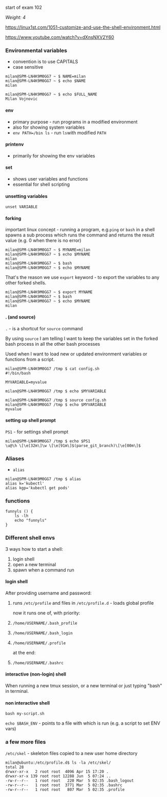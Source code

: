 start of exam 102


_Weight: 4_

https://linux1st.com/1051-customize-and-use-the-shell-environment.html

https://www.youtube.com/watch?v=dXnsNXV2Y60

### Environmental variables

- convention is to use CAPITALS
- case sensitive

```
milan@SPM-LN4K9M0GG7 ~ $ NAME=milan
milan@SPM-LN4K9M0GG7 ~ $ echo $NAME
milan
```

```
milan@SPM-LN4K9M0GG7 ~ $ echo $FULL_NAME
Milan Vojnovic
```


#### env

- primary purpose - run programs in a modified environment
- also for showing system variables
- `env PATH=/bin ls` - run `ls`with modified `PATH`

#### printenv

- primarily for showing the env variables

#### set

- shows user variables and functions
- essential for shell scripting

#### unsetting variables

`unset VARIABLE`


#### forking

important linux concept - running a program, e.g.`ping` or `bash` in a shell spawns a sub process which runs the command and returns the result value (e.g. 0 when there is no error)

```
milan@SPM-LN4K9M0GG7 ~ $ MYNAME=milan
milan@SPM-LN4K9M0GG7 ~ $ echo $MYNAME
milan
milan@SPM-LN4K9M0GG7 ~ $ bash
milan@SPM-LN4K9M0GG7 ~ $ echo $MYNAME

```

That's the reason we use `export` keyword - to export the variables to any other forked shells.

```
milan@SPM-LN4K9M0GG7 ~ $ export MYNAME
milan@SPM-LN4K9M0GG7 ~ $ bash
milan@SPM-LN4K9M0GG7 ~ $ echo $MYNAME
milan
```

#### . (and source)

`.` - is a shortcut for `source` command

By using `source` I am telling I want to keep the variables set in the forked bash process in all the other bash processes

Used when I want to load new or updated environment variables or functions from a script.

```
milan@SPM-LN4K9M0GG7 /tmp $ cat config.sh
#!/bin/bash

MYVARIABLE=myvalue

milan@SPM-LN4K9M0GG7 /tmp $ echo $MYVARIABLE

milan@SPM-LN4K9M0GG7 /tmp $ source config.sh
milan@SPM-LN4K9M0GG7 /tmp $ echo $MYVARIABLE
myvalue
```

#### setting up shell prompt

`PS1` - for settings shell prompt

```
milan@SPM-LN4K9M0GG7 /tmp $ echo $PS1
\u@\h \[\e[32m\]\w \[\e[91m\]$(parse_git_branch)\[\e[00m\]$
```
### Aliases

- `alias`

```
milan@SPM-LN4K9M0GG7 /tmp $ alias
alias k='kubectl'
alias kgp='kubectl get pods'
```

### functions

```
funnyls () {
	ls -lh
	echo "funnyls"
}
```

### Different shell envs

3 ways how to start a shell:

1. login shell
2. open a new terminal
3. spawn when a command run

#### login shell

After providing username and password:

1. runs `/etc/profile` and files in `/etc/profile.d` - loads global profile
   
   now it runs one of, with priority:
2. `/home/USERNAME/.bash_profile`
3. `/home/USERNAME/.bash_login`
4. `/home/USERNAME/.profile`
   
   at the end:
5. `/home/USERNAME/.bashrc`


#### interactive (non-login) shell

When running a new tmux session, or a new terminal or just typing "bash" in terminal.


#### non interactive shell

`bash my-script.sh`

`echo $BASH_ENV` - points to a file with which is run (e.g. a script to set ENV vars)


### a few more files

`/etc/skel` - skeleton files copied to a new user home directory

```
milan@ubuntu:/etc/profile.d$ ls -la /etc/skel/
total 28
drwxr-xr-x   2 root root  4096 Apr 15 17:20 .
drwxr-xr-x 139 root root 12288 Jun  5 07:24 ..
-rw-r--r--   1 root root   220 Mar  5 02:35 .bash_logout
-rw-r--r--   1 root root  3771 Mar  5 02:35 .bashrc
-rw-r--r--   1 root root   807 Mar  5 02:35 .profile

```